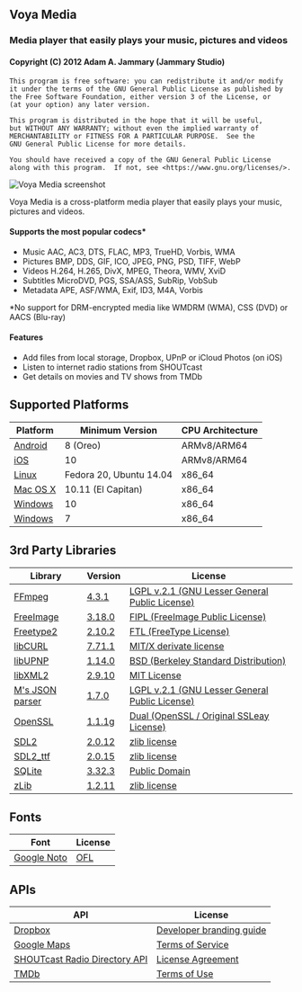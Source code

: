 ## Voya Media
### Media player that easily plays your music, pictures and videos
#### Copyright (C) 2012 Adam A. Jammary (Jammary Studio)

    This program is free software: you can redistribute it and/or modify
    it under the terms of the GNU General Public License as published by
    the Free Software Foundation, either version 3 of the License, or
    (at your option) any later version.

    This program is distributed in the hope that it will be useful,
    but WITHOUT ANY WARRANTY; without even the implied warranty of
    MERCHANTABILITY or FITNESS FOR A PARTICULAR PURPOSE.  See the
    GNU General Public License for more details.

    You should have received a copy of the GNU General Public License
    along with this program.  If not, see <https://www.gnu.org/licenses/>.

![Voya Media screenshot](https://www.jammary.com/img/player/VoyaMedia-1.jpg)

Voya Media is a cross-platform media player that easily plays your music, pictures and videos.

#### Supports the most popular codecs*

- Music AAC, AC3, DTS, FLAC, MP3, TrueHD, Vorbis, WMA
- Pictures BMP, DDS, GIF, ICO, JPEG, PNG, PSD, TIFF, WebP
- Videos H.264, H.265, DivX, MPEG, Theora, WMV, XviD
- Subtitles MicroDVD, PGS, SSA/ASS, SubRip, VobSub
- Metadata APE, ASF/WMA, Exif, ID3, M4A, Vorbis

*No support for DRM-encrypted media like WMDRM (WMA), CSS (DVD) or AACS (Blu-ray)

#### Features

- Add files from local storage, Dropbox, UPnP or iCloud Photos (on iOS)
- Listen to internet radio stations from SHOUTcast
- Get details on movies and TV shows from TMDb

## Supported Platforms

Platform | Minimum Version | CPU Architecture
-------- | --------------- | ----------------
[Android](https://play.google.com/store/apps/details?id=com.voyamedia.android) | 8 (Oreo) | ARMv8/ARM64
[iOS](https://itunes.apple.com/us/app/voya-media/id1009917954) | 10 | ARMv8/ARM64
[Linux](https://sourceforge.net/projects/voyamedia/files/VoyaMedia/3.x/Linux/) | Fedora 20, Ubuntu 14.04 | x86_64
[Mac OS X](https://itunes.apple.com/us/app/voya-media/id1009333985) | 10.11 (El Capitan) | x86_64
[Windows](https://www.microsoft.com/store/apps/9NBLGGH52684) | 10 | x86_64
[Windows](https://sourceforge.net/projects/voyamedia/files/VoyaMedia/3.x/Windows/) | 7 | x86_64

## 3rd Party Libraries

Library | Version | License
------- | ------- | -------
[FFmpeg](https://ffmpeg.org/) | [4.3.1](https://www.ffmpeg.org/releases/ffmpeg-4.3.1.tar.bz2) | [LGPL v.2.1 (GNU Lesser General Public License)](https://ffmpeg.org/legal.html)
[FreeImage](http://freeimage.sourceforge.net/download.html) | [3.18.0](http://downloads.sourceforge.net/freeimage/FreeImage3180.zip) | [FIPL (FreeImage Public License)](http://freeimage.sourceforge.net/license.html)
[Freetype2](https://www.freetype.org/) | [2.10.2](https://sourceforge.net/projects/freetype/files/freetype2/2.10.2/freetype-2.10.2.tar.gz) | [FTL (FreeType License)](https://www.freetype.org/license.html)
[libCURL](https://curl.haxx.se/libcurl/) | [7.71.1](https://curl.haxx.se/download/curl-7.71.1.tar.gz) | [MIT/X derivate license](https://curl.haxx.se/docs/copyright.html)
[libUPNP](http://pupnp.sourceforge.net/) | [1.14.0](https://sourceforge.net/projects/pupnp/files/pupnp/libupnp-1.14.0/libupnp-1.14.0.tar.bz2/download) | [BSD (Berkeley Standard Distribution)](http://pupnp.sourceforge.net/#license)
[libXML2](http://xmlsoft.org/) | [2.9.10](http://xmlsoft.org/sources/libxml2-2.9.10.tar.gz) | [MIT License](https://opensource.org/licenses/mit-license.html)
[M's JSON parser](https://sourceforge.net/projects/mjson/) | [1.7.0](https://sourceforge.net/projects/mjson/files/mjson/mjson-1.7.0.tar.gz/download) | [LGPL v.2.1 (GNU Lesser General Public License)](https://sourceforge.net/projects/mjson/)
[OpenSSL](https://www.openssl.org/) | [1.1.1g](https://www.openssl.org/source/openssl-1.1.1g.tar.gz) | [Dual (OpenSSL / Original SSLeay License)](https://www.openssl.org/source/license.html)
[SDL2](https://www.libsdl.org/) | [2.0.12](https://www.libsdl.org/release/SDL2-2.0.12.tar.gz) | [zlib license](https://www.libsdl.org/license.php)
[SDL2_ttf](https://www.libsdl.org/projects/SDL_ttf/) | [2.0.15](https://www.libsdl.org/projects/SDL_ttf/release/SDL2_ttf-2.0.15.tar.gz) | [zlib license](https://www.libsdl.org/license.php)
[SQLite](https://www.sqlite.org/) | [3.32.3](https://www.sqlite.org/2020/sqlite-autoconf-3320300.tar.gz) | [Public Domain](https://www.sqlite.org/copyright.html)
[zLib](http://www.zlib.net/) | [1.2.11](https://downloads.sourceforge.net/project/libpng/zlib/1.2.11/zlib-1.2.11.tar.gz) | [zlib license](http://www.zlib.net/zlib_license.html)

## Fonts

Font | License
---- | -------
[Google Noto](https://www.google.com/get/noto/) | [OFL](http://scripts.sil.org/cms/scripts/page.php?site_id=nrsi&id=OFL)

## APIs

API | License
--- | -------
[Dropbox](https://www.dropbox.com/developers) | [Developer branding guide](https://www.dropbox.com/developers/reference/branding-guide)
[Google Maps](https://developers.google.com/maps/documentation/geocoding/start) | [Terms of Service](https://developers.google.com/maps/terms)
[SHOUTcast Radio Directory API](http://wiki.shoutcast.com/wiki/SHOUTcast_Radio_Directory_API) | [License Agreement](http://wiki.shoutcast.com/wiki/SHOUTcast_API_License_Agreement)
[TMDb](https://www.themoviedb.org/documentation/api) | [Terms of Use](https://www.themoviedb.org/terms-of-use)
